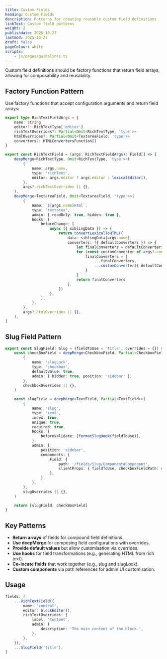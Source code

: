 ```yaml
---
title: Custom Fields
heading: Custom Fields
description: Patterns for creating reusable custom field definitions
linkText: Custom field patterns
weight: 2
publishdate: 2025-10-27
lastmod: 2025-10-27
draft: false
pageColour: white
scripts:
    - js/pages/guidelines.ts
---
```


Custom field definitions should be factory functions that return field arrays, allowing for composability and reusability.

## Factory Function Pattern

Use factory functions that accept configuration arguments and return field arrays:

```typescript
export type RichTextFieldArgs = {
	name: string
	editor?: RichTextType['editor']
	richTextOverrides?: Partial<Omit<RichTextType, 'type'>>
	htmlOverrides?: Partial<Omit<TextareaField, 'type'>>
	converters?: HTMLConvertersFunction[]
}

export const RichTextField = (args: RichTextFieldArgs): Field[] => [
	deepMerge<RichTextType, Omit<RichTextType, 'type'>>(
		{
			name: args.name,
			type: 'richText',
			editor: args.editor ? args.editor : lexicalEditor(),
		},
		args?.richTextOverrides || {},
	),
	deepMerge<TextareaField, Omit<TextareaField, 'type'>>(
		{
			name: `${args.name}Html`,
			type: 'textarea',
			admin: { readOnly: true, hidden: true },
			hooks: {
				beforeChange: [
					async ({ siblingData }) => {
						return convertLexicalToHTML({
							data: siblingData[args.name],
							converters: ({ defaultConverters }) => {
								let finalConverters = defaultConverters
								for (const customConverter of args?.converters || []) {
									finalConverters = {
										...finalConverters,
										...customConverter({ defaultConverters: finalConverters }),
									}
								}
								return finalConverters
							},
						})
					},
				],
			},
		},
		args?.htmlOverrides || {},
	),
]
```

## Slug Field Pattern

```typescript
export const SlugField: Slug = (fieldToUse = 'title', overrides = {}) => {
	const checkBoxField = deepMerge<CheckboxField, Partial<CheckboxField>>(
		{
			name: 'slugLock',
			type: 'checkbox',
			defaultValue: true,
			admin: { hidden: true, position: 'sidebar' },
		},
		checkboxOverrides || {},
	)

	const slugField = deepMerge<TextField, Partial<TextField>>(
		{
			name: 'slug',
			type: 'text',
			index: true,
			unique: true,
			required: true,
			hooks: {
				beforeValidate: [formatSlugHook(fieldToUse)],
			},
			admin: {
				position: 'sidebar',
				components: {
					Field: {
						path: '/fields/Slug/Component#Component',
						clientProps: { fieldToUse, checkboxFieldPath: checkBoxField.name },
					},
				},
			},
		},
		slugOverrides || {},
	)

	return [slugField, checkBoxField]
}
```

## Key Patterns

- **Return arrays** of fields for compound field definitions.
- **Use deepMerge** for composing field configurations with overrides.
- **Provide default values** but allow customisation via overrides.
- **Use hooks** for field transformations (e.g., generating HTML from rich text).
- **Co-locate fields** that work together (e.g., slug and slugLock).
- **Custom components** via path references for admin UI customisation.

## Usage

```typescript
fields: [
	...RichTextField({
		name: 'content',
		editor: blockEditor(),
		richTextOverrides: {
			label: 'Content',
			admin: {
				description: 'The main content of the block.',
			},
		},
	}),
	...SlugField('title'),
]
```
